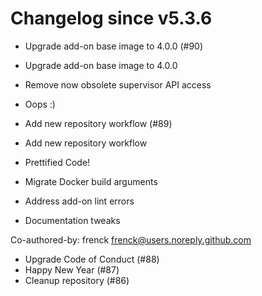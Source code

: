 # Changelog since v5.3.6
- Upgrade add-on base image to 4.0.0 (#90)

* Upgrade add-on base image to 4.0.0

* Remove now obsolete supervisor API access

* Oops :) 
- Add new repository workflow (#89)

* Add new repository workflow

* Prettified Code!

* Migrate Docker build arguments

* Address add-on lint errors

* Documentation tweaks

Co-authored-by: frenck <frenck@users.noreply.github.com> 
- Upgrade Code of Conduct (#88) 
- Happy New Year (#87) 
- Cleanup repository (#86) 
